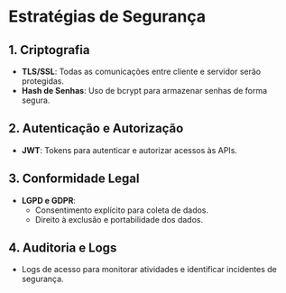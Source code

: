 # Estratégias de Segurança

## 1. Criptografia
- **TLS/SSL**: Todas as comunicações entre cliente e servidor serão protegidas.
- **Hash de Senhas**: Uso de bcrypt para armazenar senhas de forma segura.

## 2. Autenticação e Autorização
- **JWT**: Tokens para autenticar e autorizar acessos às APIs.

## 3. Conformidade Legal
- **LGPD e GDPR**:
  - Consentimento explícito para coleta de dados.
  - Direito à exclusão e portabilidade dos dados.

## 4. Auditoria e Logs
- Logs de acesso para monitorar atividades e identificar incidentes de segurança.
